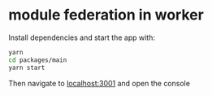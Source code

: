 # module federation in worker

Install dependencies and start the app with:

```sh
yarn
cd packages/main
yarn start
```

Then navigate to [localhost:3001]() and open the console